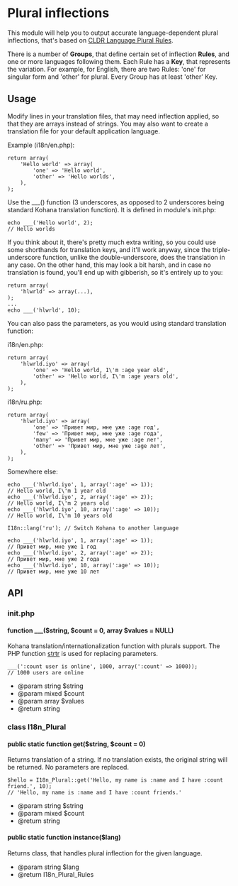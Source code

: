 Plural inflections
==================

This module will help you to output accurate language-dependent plural inflections, that's based on
[CLDR Language Plural Rules](http://unicode.org/repos/cldr-tmp/trunk/diff/supplemental/language_plural_rules.html).

There is a number of **Groups**, that define certain set of inflection **Rules**, and one or more languages
following them. Each Rule has a **Key**, that represents the variation. For example, for English, there are
two Rules: 'one' for singular form and 'other' for plural. Every Group has at least 'other' Key.

Usage
-----

Modify lines in your translation files, that may need inflection applied, so that they are arrays instead of strings.
You may also want to create a translation file for your default application language.

Example (i18n/en.php):

    return array(
        'Hello world' => array(
            'one' => 'Hello world',
            'other' => 'Hello worlds',
        ),
    );

Use the ___() function (3 underscores, as opposed to 2 underscores being standard Kohana translation function). It is
defined in module's init.php:

    echo ___('Hello world', 2);
    // Hello worlds

If you think about it, there's pretty much extra writing, so you could use some shorthands for translation keys, and
it'll work anyway, since the triple-underscore function, unlike the double-underscore, does the translation in any case.
On the other hand, this may look a bit harsh, and in case no translation is found, you'll end up with gibberish, so
it's entirely up to you:

    return array(
        'hlwrld' => array(...),
    );
    ...
    echo ___('hlwrld', 10);

You can also pass the parameters, as you would using standard translation function:

i18n/en.php:

    return array(
        'hlwrld.iyo' => array(
            'one' => 'Hello world, I\'m :age year old',
            'other' => 'Hello world, I\'m :age years old',
        ),
    );

i18n/ru.php:

    return array(
        'hlwrld.iyo' => array(
            'one' => 'Привет мир, мне уже :age год',
            'few' => 'Привет мир, мне уже :age года',
            'many' => 'Привет мир, мне уже :age лет',
            'other' => 'Привет мир, мне уже :age лет',
        ),
    );

Somewhere else:

    echo ___('hlwrld.iyo', 1, array(':age' => 1));
    // Hello world, I\'m 1 year old
    echo ___('hlwrld.iyo', 2, array(':age' => 2));
    // Hello world, I\'m 2 years old
    echo ___('hlwrld.iyo', 10, array(':age' => 10));
    // Hello world, I\'m 10 years old
    
    I18n::lang('ru'); // Switch Kohana to another language
    
    echo ___('hlwrld.iyo', 1, array(':age' => 1));
    // Привет мир, мне уже 1 год
    echo ___('hlwrld.iyo', 2, array(':age' => 2));
    // Привет мир, мне уже 2 года
    echo ___('hlwrld.iyo', 10, array(':age' => 10));
    // Привет мир, мне уже 10 лет

API
---

### init.php

#### function ___($string, $count = 0, array $values = NULL)

Kohana translation/internationalization function with plurals support. The PHP function [strtr](http://php.net/strtr)
is used for replacing parameters.

    ___(':count user is online', 1000, array(':count' => 1000));
    // 1000 users are online

 * @param string $string
 * @param mixed $count
 * @param array $values
 * @return string

### class I18n_Plural

#### public static function get($string, $count = 0)

Returns translation of a string. If no translation exists, the original string will be returned. No parameters are replaced.

    $hello = I18n_Plural::get('Hello, my name is :name and I have :count friend.', 10);
    // 'Hello, my name is :name and I have :count friends.'

 * @param string $string
 * @param mixed $count
 * @return string

#### public static function instance($lang)

Returns class, that handles plural inflection for the given language.

 * @param string $lang
 * @return I18n_Plural_Rules
